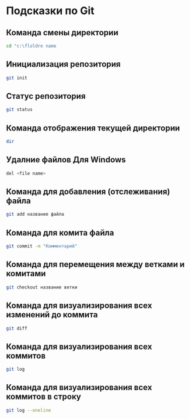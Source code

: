 # Подсказки по Git

## Команда смены директории 
```sh
cd "c:\floldre name
```

## Инициализация репозитория

```sh
git init
```

## Статус репозитория

```sh
git status
```

## Команда отображения текущей директории

 ```sh
 dir
 ```

## Удалние файлов Для Windows
 ```sh
del <file name>
 ```

## Команда для добавления (отслеживания) файла
 ```sh
 git add название файла
 ```

## Команда для комита файла
 ```sh
 git commit -m "Комментарий"
 ```

## Команда для перемещения между ветками и комитами
 ```sh
 git checkout название ветки
 ```

## Команда для визуализирования всех изменений до коммита
 ```sh
 git diff
 ```

## Команда для визуализирования всех коммитов
 ```sh
 git log
 ```

## Команда для визуализирования всех коммитов в строку
 ```sh
 git log --oneline
 ```
